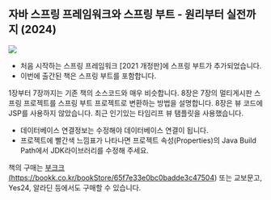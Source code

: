 ## 자바 스프링 프레임워크와 스프링 부트 - 원리부터 실전까지 (2024)
<a href="https://bookk.co.kr/bookStore/65f7e33e0bc0badde3c47504"><img src="https://file.bookk.co.kr/thumbnails/products/64ba2c78be506a93956c59ec/thumbnail?q=100&w=280"></a>

* 처음 시작하는 스프링 프레임워크 [2021 개정판]에 스프링 부트가 추가되었습니다.
* 이번에 출간된 책은 스프링 부트를 포함합니다.

1장부터 7장까지는 기존 책의 소스코드와 매우 비슷합니다.
8장은 7장의 멀티게시판 스프링 프로젝트를 스프링 부트 프로젝트로 변환하는 방법을 설명합니다.
8장은 뷰 코드에 JSP를 사용하지 않았습니다. 최근 인기있는 타임리프 뷰 탬플릿을 사용했습니다.

* 데이터베이스 연결정보는 수정해야 데이터베이스 연결이 됩니다.
* 프로젝트에 빨간색 느낌표가 나타나면 프로젝트 속성(Properties)의 Java Build Path에서 JDK라이브러리를 수정해 주세요.


책의 구매는 <a href="https://bookk.co.kr/bookStore/65f7e33e0bc0badde3c47504">부크크(https://bookk.co.kr/bookStore/65f7e33e0bc0badde3c47504)</a>
또는 교보문고, Yes24, 알라딘 등에서도 구매할 수 있습니다.
